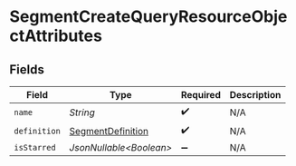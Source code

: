 # SegmentCreateQueryResourceObjectAttributes


## Fields

| Field                                                             | Type                                                              | Required                                                          | Description                                                       |
| ----------------------------------------------------------------- | ----------------------------------------------------------------- | ----------------------------------------------------------------- | ----------------------------------------------------------------- |
| `name`                                                            | *String*                                                          | :heavy_check_mark:                                                | N/A                                                               |
| `definition`                                                      | [SegmentDefinition](../../models/components/SegmentDefinition.md) | :heavy_check_mark:                                                | N/A                                                               |
| `isStarred`                                                       | *JsonNullable\<Boolean>*                                          | :heavy_minus_sign:                                                | N/A                                                               |